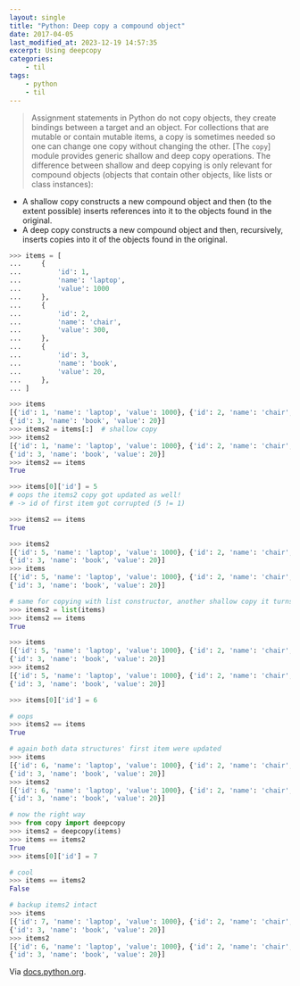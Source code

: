 ```yaml
---
layout: single
title: "Python: Deep copy a compound object"
date: 2017-04-05
last_modified_at: 2023-12-19 14:57:35
excerpt: Using deepcopy
categories:
    - til
tags:
    - python
    - til
---
```


> Assignment statements in Python do not copy objects, they create bindings between a
> target and an object. For collections that are mutable or contain mutable items, a copy is
> sometimes needed so one can change one copy without changing the other. \[The `copy`\]
> module provides generic shallow and deep copy operations.
> The difference between shallow and deep copying is only relevant for compound objects
> (objects that contain other objects, like lists or class instances):

- A shallow copy constructs a new compound object and then (to the extent possible)
  inserts references into it to the objects found in the original.
- A deep copy constructs a new compound object and then, recursively, inserts copies
  into it of the objects found in the original.

```python
>>> items = [
...     {
...         'id': 1,
...         'name': 'laptop',
...         'value': 1000
...     },
...     {
...         'id': 2,
...         'name': 'chair',
...         'value': 300,
...     },
...     {
...         'id': 3,
...         'name': 'book',
...         'value': 20,
...     },
... ]

>>> items
[{'id': 1, 'name': 'laptop', 'value': 1000}, {'id': 2, 'name': 'chair', 'value': 300},
{'id': 3, 'name': 'book', 'value': 20}]
>>> items2 = items[:]  # shallow copy
>>> items2
[{'id': 1, 'name': 'laptop', 'value': 1000}, {'id': 2, 'name': 'chair', 'value': 300},
{'id': 3, 'name': 'book', 'value': 20}]
>>> items2 == items
True

>>> items[0]['id'] = 5
# oops the items2 copy got updated as well!
# -> id of first item got corrupted (5 != 1)

>>> items2 == items
True

>>> items2
[{'id': 5, 'name': 'laptop', 'value': 1000}, {'id': 2, 'name': 'chair', 'value': 300},
{'id': 3, 'name': 'book', 'value': 20}]
>>> items
[{'id': 5, 'name': 'laptop', 'value': 1000}, {'id': 2, 'name': 'chair', 'value': 300},
{'id': 3, 'name': 'book', 'value': 20}]

# same for copying with list constructor, another shallow copy it turns out
>>> items2 = list(items)
>>> items2 == items
True

>>> items
[{'id': 5, 'name': 'laptop', 'value': 1000}, {'id': 2, 'name': 'chair', 'value': 300},
{'id': 3, 'name': 'book', 'value': 20}]
>>> items2
[{'id': 5, 'name': 'laptop', 'value': 1000}, {'id': 2, 'name': 'chair', 'value': 300},
{'id': 3, 'name': 'book', 'value': 20}]

>>> items[0]['id'] = 6

# oops
>>> items2 == items
True

# again both data structures' first item were updated
>>> items
[{'id': 6, 'name': 'laptop', 'value': 1000}, {'id': 2, 'name': 'chair', 'value': 300},
{'id': 3, 'name': 'book', 'value': 20}]
>>> items2
[{'id': 6, 'name': 'laptop', 'value': 1000}, {'id': 2, 'name': 'chair', 'value': 300},
{'id': 3, 'name': 'book', 'value': 20}]

# now the right way
>>> from copy import deepcopy
>>> items2 = deepcopy(items)
>>> items == items2
True
>>> items[0]['id'] = 7

# cool
>>> items == items2
False

# backup items2 intact
>>> items
[{'id': 7, 'name': 'laptop', 'value': 1000}, {'id': 2, 'name': 'chair', 'value': 300},
{'id': 3, 'name': 'book', 'value': 20}]
>>> items2
[{'id': 6, 'name': 'laptop', 'value': 1000}, {'id': 2, 'name': 'chair', 'value': 300},
{'id': 3, 'name': 'book', 'value': 20}]
```

Via [docs.python.org](https://docs.python.org/3.6/library/copy.html).
